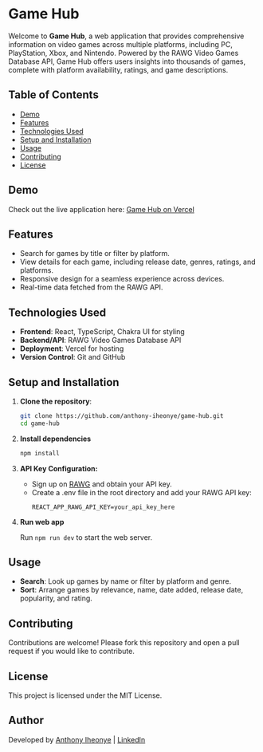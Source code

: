 # Game Hub

Welcome to **Game Hub**, a web application that provides comprehensive information on video games across multiple platforms, including PC, PlayStation, Xbox, and Nintendo. Powered by the RAWG Video Games Database API, Game Hub offers users insights into thousands of games, complete with platform availability, ratings, and game descriptions.

## Table of Contents

- [Demo](#demo)
- [Features](#features)
- [Technologies Used](#technologies-used)
- [Setup and Installation](#setup-and-installation)
- [Usage](#usage)
- [Contributing](#contributing)
- [License](#license)

## Demo

Check out the live application here: [Game Hub on Vercel](https://game-hub-omega-lilac.vercel.app/)

## Features

- Search for games by title or filter by platform.
- View details for each game, including release date, genres, ratings, and platforms.
- Responsive design for a seamless experience across devices.
- Real-time data fetched from the RAWG API.

## Technologies Used

- **Frontend**: React, TypeScript, Chakra UI for styling
- **Backend/API**: RAWG Video Games Database API
- **Deployment**: Vercel for hosting
- **Version Control**: Git and GitHub

## Setup and Installation

1. **Clone the repository**:

   ```bash
   git clone https://github.com/anthony-iheonye/game-hub.git
   cd game-hub

   ```

2. **Install dependencies**

   ```bash
   npm install

   ```

3. **API Key Configuration:**

   - Sign up on [RAWG](https://rawg.io/apidocs) and obtain your API key.
   - Create a .env file in the root directory and add your RAWG API key:
     ```env
     REACT_APP_RAWG_API_KEY=your_api_key_here
     ```

4. **Run web app**

   Run `npm run dev` to start the web server.

## Usage

- **Search**: Look up games by name or filter by platform and genre.
- **Sort**: Arrange games by relevance, name, date added, release date, popularity, and rating.

## Contributing

Contributions are welcome! Please fork this repository and open a pull request if you would like to contribute.

## License

This project is licensed under the MIT License.

## Author

Developed by [Anthony Iheonye](https://github.com/anthony-iheonye) | [LinkedIn](https://www.linkedin.com/in/anthony-iheonye/)
